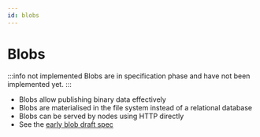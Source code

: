 ```yaml
---
id: blobs
---
```


# Blobs

:::info not implemented
Blobs are in specification phase and have not been implemented yet.
:::

- Blobs allow publishing binary data effectively
- Blobs are materialised in the file system instead of a relational database
- Blobs can be served by nodes using HTTP directly
- See the [early blob draft spec](https://laub.liebechaos.org/VrFZVnIvSy6Mxc-K_gQ5yw#) 
